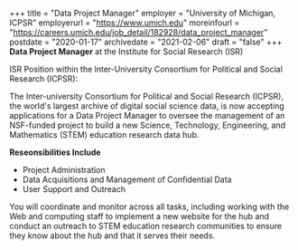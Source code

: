 +++
title = "Data Project Manager" 
employer =  "University of Michigan, ICPSR"
employerurl = "https://www.umich.edu"
moreinfourl = "https://careers.umich.edu/job_detail/182928/data_project_manager"
postdate = "2020-01-17"
archivedate = "2021-02-06"
draft = "false"
+++
**Data Project Manager** at the Institute for Social Research (ISR)

ISR Position within the lnter-University Consortium for Political and Social Research (ICPSR):

The Inter-university Consortium for Political and Social Research (ICPSR), the world's largest archive of digital social science data, is now accepting applications
for a Data Project Manager to oversee the management of an NSF-funded project to build a new Science, Technology, Engineering, and Mathematics (STEM) education research data hub. 

**Reseonsibilities Include**

- Project Administration
- Data Acquisitions and Management of Confidential Data
- User Support and Outreach

You will coordinate and monitor across all tasks, including working with the Web and computing staff to implement a new website for the hub and conduct an outreach to STEM education research communities to ensure they know about the hub and that it serves their needs.